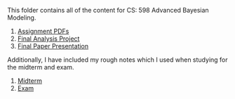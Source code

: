 This folder contains all of the content for CS: 598 Advanced Bayesian Modeling. 

1. [Assignment PDFs](./Assignments)
2. [Final Analysis Project](./Analysis%20Project)
3. [Final Paper Presentation](./Paper%20Presentation)

Additionally, I have included my rough notes which I used when studying for the midterm and exam.  

1. [Midterm](./midterm.txt)
2. [Exam](./final.txt)

